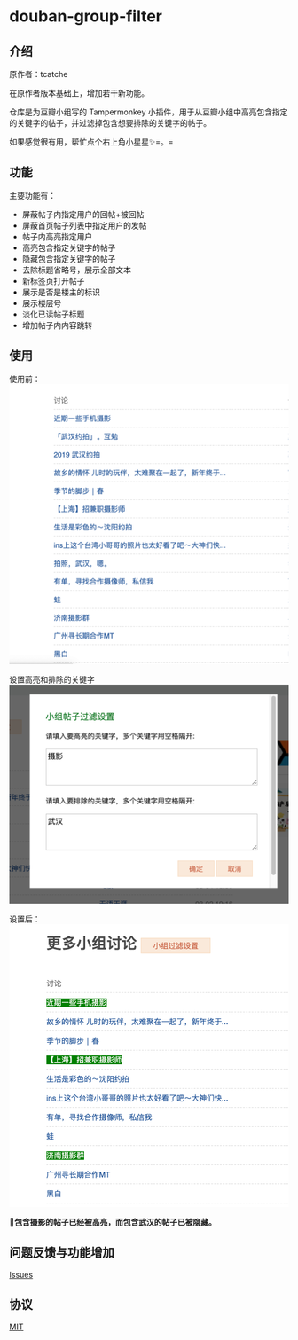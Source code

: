# douban-group-filter

## 介绍

原作者：tcatche

在原作者版本基础上，增加若干新功能。

仓库是为豆瓣小组写的 Tampermonkey 小插件，用于从豆瓣小组中高亮包含指定的关键字的帖子，并过滤掉包含想要排除的关键字的帖子。

如果感觉很有用，帮忙点个右上角小星星✨=。=

## 功能
主要功能有：
- 屏蔽帖子内指定用户的回帖+被回帖
- 屏蔽首页帖子列表中指定用户的发帖
- 帖子内高亮指定用户
- 高亮包含指定关键字的帖子
- 隐藏包含指定关键字的帖子
- 去除标题省略号，展示全部文本
- 新标签页打开帖子
- 展示是否是楼主的标识
- 展示楼层号
- 淡化已读帖子标题
- 增加帖子内内容跳转

## 使用

使用前：
![使用前](./screen/before.png)

设置高亮和排除的关键字
![使用前](./screen/setting.png)

设置后：
![设置后](./screen/after.png)

**包含摄影的帖子已经被高亮，而包含武汉的帖子已被隐藏。**

## 问题反馈与功能增加
[Issues](https://github.com/evalcony/douban-group-enhance/issues)

## 协议
[MIT](./LICENSE)

